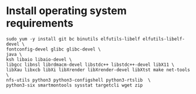 # Install operating system requirements

    sudo yum -y install git bc binutils elfutils-libelf elfutils-libelf-devel \
    fontconfig-devel glibc glibc-devel \
    java \
    ksh libaio libaio-devel \
    libgcc libnsl librdmacm-devel libstdc++ libstdc++-devel libX11 \
    libXau libxcb libXi libXrender libXrender-devel libXtst make net-tools \
    nfs-utils python3 python3-configshell python3-rtslib  \
    python3-six smartmontools sysstat targetcli wget zip 
